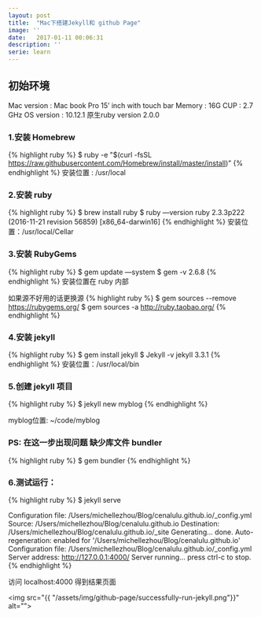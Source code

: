 ```yaml
---
layout: post
title:  "Mac下搭建Jekyll和 github Page"
image: ''
date:   2017-01-11 00:06:31
description: ''
serie: learn
---
```


## 初始环境

Mac version : Mac book Pro 15’ inch with touch bar
Memory : 16G
CUP : 2.7 GHz
OS version : 10.12.1
原生ruby version 2.0.0

### 1.安装 Homebrew
{% highlight ruby %}
$ ruby -e "$(curl -fsSL https://raw.githubusercontent.com/Homebrew/install/master/install)”
{% endhighlight %}
安装位置 : /usr/local

### 2.安装 ruby
{% highlight ruby %}
$ brew install ruby
$ ruby —version
ruby 2.3.3p222 (2016-11-21 revision 56859) [x86_64-darwin16]
{% endhighlight %}
安装位置：/usr/local/Cellar

### 3.安装 RubyGems
{% highlight ruby %}
$ gem update —system
$ gem -v
2.6.8
{% endhighlight %}
安装位置在 ruby 内部

如果源不好用的话更换源
{% highlight ruby %}
$ gem sources --remove https://rubygems.org/
$ gem sources -a http://ruby.taobao.org/
{% endhighlight %}

### 4.安装 jekyll 
{% highlight ruby %}
$ gem install jekyll
$ Jekyll -v
jekyll 3.3.1
{% endhighlight %}
安装位置：/usr/local/bin

### 5.创建 jekyll 项目
{% highlight ruby %}
$ jekyll new myblog
{% endhighlight %}

myblog位置: ~/code/myblog

### PS: 在这一步出现问题 缺少库文件 bundler
{% highlight ruby %}
$ gem bundler
{% endhighlight %}

### 6.测试运行：
{% highlight ruby %}
$ jekyll serve

Configuration file: /Users/michellezhou/Blog/cenalulu.github.io/_config.yml
Source: /Users/michellezhou/Blog/cenalulu.github.io
Destination: /Users/michellezhou/Blog/cenalulu.github.io/_site
Generating...
done.
Auto-regeneration: enabled for '/Users/michellezhou/Blog/cenalulu.github.io'
Configuration file: /Users/michellezhou/Blog/cenalulu.github.io/_config.yml
Server address: http://127.0.0.1:4000/
Server running... press ctrl-c to stop.
{% endhighlight %}

访问 localhost:4000 得到结果页面

<img src="{{ "/assets/img/github-page/successfully-run-jekyll.png"}}" alt="">




